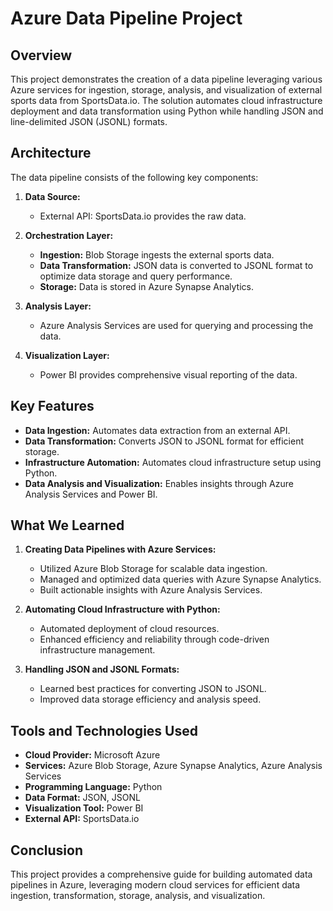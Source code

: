 # Azure Data Pipeline Project

## Overview

This project demonstrates the creation of a data pipeline leveraging various Azure services for ingestion, storage, analysis, and visualization of external sports data from SportsData.io. The solution automates cloud infrastructure deployment and data transformation using Python while handling JSON and line-delimited JSON (JSONL) formats.

## Architecture

The data pipeline consists of the following key components:

1. **Data Source:**
   - External API: SportsData.io provides the raw data.

2. **Orchestration Layer:**
   - **Ingestion:** Blob Storage ingests the external sports data.
   - **Data Transformation:** JSON data is converted to JSONL format to optimize data storage and query performance.
   - **Storage:** Data is stored in Azure Synapse Analytics.

3. **Analysis Layer:**
   - Azure Analysis Services are used for querying and processing the data.

4. **Visualization Layer:**
   - Power BI provides comprehensive visual reporting of the data.

## Key Features

- **Data Ingestion:** Automates data extraction from an external API.
- **Data Transformation:** Converts JSON to JSONL format for efficient storage.
- **Infrastructure Automation:** Automates cloud infrastructure setup using Python.
- **Data Analysis and Visualization:** Enables insights through Azure Analysis Services and Power BI.

## What We Learned

1. **Creating Data Pipelines with Azure Services:**
   - Utilized Azure Blob Storage for scalable data ingestion.
   - Managed and optimized data queries with Azure Synapse Analytics.
   - Built actionable insights with Azure Analysis Services.

2. **Automating Cloud Infrastructure with Python:**
   - Automated deployment of cloud resources.
   - Enhanced efficiency and reliability through code-driven infrastructure management.

3. **Handling JSON and JSONL Formats:**
   - Learned best practices for converting JSON to JSONL.
   - Improved data storage efficiency and analysis speed.

## Tools and Technologies Used

- **Cloud Provider:** Microsoft Azure
- **Services:** Azure Blob Storage, Azure Synapse Analytics, Azure Analysis Services
- **Programming Language:** Python
- **Data Format:** JSON, JSONL
- **Visualization Tool:** Power BI
- **External API:** SportsData.io

## Conclusion

This project provides a comprehensive guide for building automated data pipelines in Azure, leveraging modern cloud services for efficient data ingestion, transformation, storage, analysis, and visualization.
